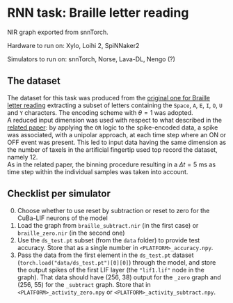 # RNN task: Braille letter reading

NIR graph exported from snnTorch.

Hardware to run on: Xylo, Loihi 2, SpiNNaker2

Simulators to run on: snnTorch, Norse, Lava-DL, Nengo (?)


## The dataset

The dataset for this task was produced from the [original one for Braille letter reading](https://zenodo.org/records/7050094) extracting a subset of letters containing the `Space`, `A`, `E`, `I`, `O`, `U` and `Y` characters. The encoding scheme with $\theta = 1$ was adopted. \
A reduced input dimension was used with respect to what described in the [related paper](https://www.frontiersin.org/articles/10.3389/fnins.2022.951164/full): by applying the `OR` logic to the spike-encoded data, a spike was associated, with a unipolar approach, at each time step where an ON or OFF event was present. This led to input data having the same dimension as the number of taxels in the artificial fingertip used top record the dataset, namely 12.\
As in the related paper, the binning procedure resulting in a $\Delta t = 5\text{ ms}$ as time step within the individual samples was taken into account.


## Checklist per simulator

0. Choose whether to use reset by subtraction or reset to zero for the CuBa-LIF neurons of the model
1. Load the graph from `braille_subtract.nir` (in the first case) or `braille_zero.nir` (in the second one)
2. Use the `ds_test.pt` subset (from the `data` folder) to provide test accuracy. Store that as a single number in `<PLATFORM>_accuracy.npy`.
3. Pass the data from the first element in the `ds_test.pt` dataset (`torch.load("data/ds_test.pt")[0][0]`) through the model, and store the output spikes of the first LIF layer (the `"lif1.lif"` node in the graph). That data should have (256, 38) output for the `_zero` graph and (256, 55) for the `_subtract` graph. Store that in `<PLATFORM>_activity_zero.npy` or `<PLATFORM>_activity_subtract.npy`.
